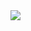 <img align="right" src="https://visitor-badge.laobi.icu/badge?page_id=Anj2608.Anj2608" />



<!---
Anj2608/Anj2608 is a ✨ special ✨ repository because its `README.md` (this file) appears on your GitHub profile.
You can click the Preview link to take a look at your changes.
--->
